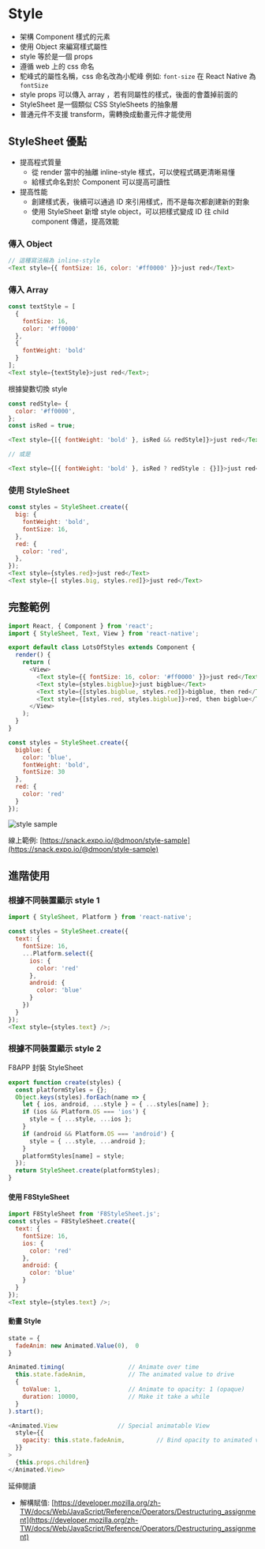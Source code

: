 # Style

- 架構 Component 樣式的元素
- 使用 Object 來編寫樣式屬性
- style 等於是一個 props
- 遵循 web 上的 css 命名
- 駝峰式的屬性名稱，css 命名改為小駝峰
  例如: `font-size` 在 React Native 為 `fontSize`
- style props 可以傳入 array ，若有同屬性的樣式，後面的會蓋掉前面的
- StyleSheet 是一個類似 CSS StyleSheets 的抽象層
- 普通元件不支援 transform，需轉換成動畫元件才能使用

## StyleSheet 優點

- 提高程式質量
  - 從 render 當中的抽離 inline-style 樣式，可以使程式碼更清晰易懂
  - 給樣式命名對於 Component 可以提高可讀性
- 提高性能
  - 創建樣式表，後續可以通過 ID 來引用樣式，而不是每次都創建新的對象
  - 使用 StyleSheet 新增 style object，可以把樣式變成 ID 往 child component 傳遞，提高效能

### 傳入 Object

```javascript
// 這種寫法稱為 inline-style
<Text style={{ fontSize: 16, color: '#ff0000' }}>just red</Text>
```

### 傳入 Array

```javascript
const textStyle = [
  {
    fontSize: 16,
    color: '#ff0000'
  },
  {
    fontWeight: 'bold'
  }
];
<Text style={textStyle}>just red</Text>;
```

根據變數切換 style

```javascript
const redStyle= {
  color: '#ff0000',
};
const isRed = true;

<Text style={[{ fontWeight: 'bold' }, isRed && redStyle]}>just red</Text>

// 或是

<Text style={[{ fontWeight: 'bold' }, isRed ? redStyle : {}]}>just red</Text>
```

### 使用 StyleSheet

```javascript
const styles = StyleSheet.create({
  big: {
    fontWeight: 'bold',
    fontSize: 16,
  },
  red: {
    color: 'red',
  },
});
<Text style={styles.red}>just red</Text>
<Text style={[ styles.big, styles.red]}>just red</Text>
```

## 完整範例

```javascript
import React, { Component } from 'react';
import { StyleSheet, Text, View } from 'react-native';

export default class LotsOfStyles extends Component {
  render() {
    return (
      <View>
        <Text style={{ fontSize: 16, color: '#ff0000' }}>just red</Text>
        <Text style={styles.bigblue}>just bigblue</Text>
        <Text style={[styles.bigblue, styles.red]}>bigblue, then red</Text>
        <Text style={[styles.red, styles.bigblue]}>red, then bigblue</Text>
      </View>
    );
  }
}

const styles = StyleSheet.create({
  bigblue: {
    color: 'blue',
    fontWeight: 'bold',
    fontSize: 30
  },
  red: {
    color: 'red'
  }
});
```

![style sample](./assets/style1.png)

線上範例: [https://snack.expo.io/@dmoon/style-sample](https://snack.expo.io/@dmoon/style-sample)

## 進階使用

### 根據不同裝置顯示 style 1

```javascript
import { StyleSheet, Platform } from 'react-native';

const styles = StyleSheet.create({
  text: {
    fontSize: 16,
    ...Platform.select({
      ios: {
        color: 'red'
      },
      android: {
        color: 'blue'
      }
    })
  }
});
<Text style={styles.text} />;
```

### 根據不同裝置顯示 style 2

F8APP 封裝 StyleSheet

```javascript
export function create(styles) {
  const platformStyles = {};
  Object.keys(styles).forEach(name => {
    let { ios, android, ...style } = { ...styles[name] };
    if (ios && Platform.OS === 'ios') {
      style = { ...style, ...ios };
    }
    if (android && Platform.OS === 'android') {
      style = { ...style, ...android };
    }
    platformStyles[name] = style;
  });
  return StyleSheet.create(platformStyles);
}
```

#### 使用 F8StyleSheet

```javascript
import F8StyleSheet from 'F8StyleSheet.js';
const styles = F8StyleSheet.create({
  text: {
    fontSize: 16,
    ios: {
      color: 'red'
    },
    android: {
      color: 'blue'
    }
  }
});
<Text style={styles.text} />;
```

#### 動畫 Style

```javascript
state = {
  fadeAnim: new Animated.Value(0),  0
}

Animated.timing(                  // Animate over time
  this.state.fadeAnim,            // The animated value to drive
  {
    toValue: 1,                   // Animate to opacity: 1 (opaque)
    duration: 10000,              // Make it take a while
  }
).start();

<Animated.View                 // Special animatable View
  style={{
    opacity: this.state.fadeAnim,         // Bind opacity to animated value
  }}
>
  {this.props.children}
</Animated.View>
```

延伸閱讀

- 解構賦值: [https://developer.mozilla.org/zh-TW/docs/Web/JavaScript/Reference/Operators/Destructuring_assignment](https://developer.mozilla.org/zh-TW/docs/Web/JavaScript/Reference/Operators/Destructuring_assignment)
